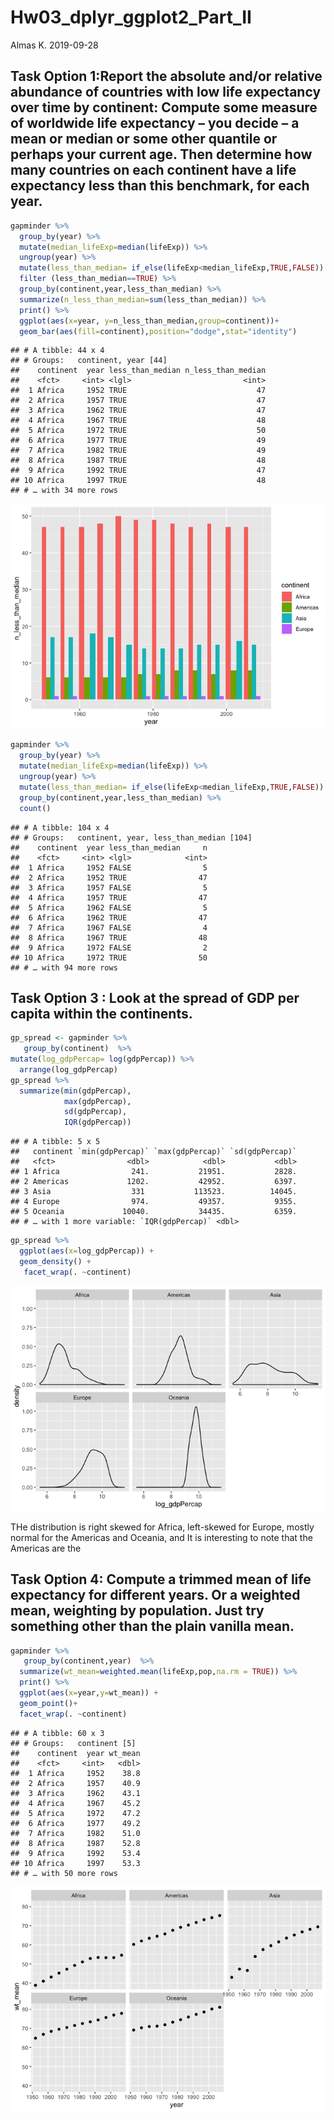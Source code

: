 Hw03\_dplyr\_ggplot2\_Part\_II
================
Almas K.
2019-09-28

Task Option 1:Report the absolute and/or relative abundance of countries with low life expectancy over time by continent: Compute some measure of worldwide life expectancy – you decide – a mean or median or some other quantile or perhaps your current age. Then determine how many countries on each continent have a life expectancy less than this benchmark, for each year.
-----------------------------------------------------------------------------------------------------------------------------------------------------------------------------------------------------------------------------------------------------------------------------------------------------------------------------------------------------------------------------------

``` r
gapminder %>%
  group_by(year) %>%
  mutate(median_lifeExp=median(lifeExp)) %>%
  ungroup(year) %>%
  mutate(less_than_median= if_else(lifeExp<median_lifeExp,TRUE,FALSE)) %>%
  filter (less_than_median==TRUE) %>%
  group_by(continent,year,less_than_median) %>%
  summarize(n_less_than_median=sum(less_than_median)) %>%
  print() %>%
  ggplot(aes(x=year, y=n_less_than_median,group=continent))+
  geom_bar(aes(fill=continent),position="dodge",stat="identity")
```

    ## # A tibble: 44 x 4
    ## # Groups:   continent, year [44]
    ##    continent  year less_than_median n_less_than_median
    ##    <fct>     <int> <lgl>                         <int>
    ##  1 Africa     1952 TRUE                             47
    ##  2 Africa     1957 TRUE                             47
    ##  3 Africa     1962 TRUE                             47
    ##  4 Africa     1967 TRUE                             48
    ##  5 Africa     1972 TRUE                             50
    ##  6 Africa     1977 TRUE                             49
    ##  7 Africa     1982 TRUE                             49
    ##  8 Africa     1987 TRUE                             48
    ##  9 Africa     1992 TRUE                             47
    ## 10 Africa     1997 TRUE                             48
    ## # … with 34 more rows

![](Hw03_dplyr_ggplot2_Part_II_files/figure-markdown_github/unnamed-chunk-1-1.png)

``` r
gapminder %>%
  group_by(year) %>%
  mutate(median_lifeExp=median(lifeExp)) %>%
  ungroup(year) %>%
  mutate(less_than_median= if_else(lifeExp<median_lifeExp,TRUE,FALSE)) %>%
  group_by(continent,year,less_than_median) %>%
  count()
```

    ## # A tibble: 104 x 4
    ## # Groups:   continent, year, less_than_median [104]
    ##    continent  year less_than_median     n
    ##    <fct>     <int> <lgl>            <int>
    ##  1 Africa     1952 FALSE                5
    ##  2 Africa     1952 TRUE                47
    ##  3 Africa     1957 FALSE                5
    ##  4 Africa     1957 TRUE                47
    ##  5 Africa     1962 FALSE                5
    ##  6 Africa     1962 TRUE                47
    ##  7 Africa     1967 FALSE                4
    ##  8 Africa     1967 TRUE                48
    ##  9 Africa     1972 FALSE                2
    ## 10 Africa     1972 TRUE                50
    ## # … with 94 more rows

Task Option 3 : Look at the spread of GDP per capita within the continents.
---------------------------------------------------------------------------

``` r
gp_spread <- gapminder %>%
   group_by(continent)  %>%
mutate(log_gdpPercap= log(gdpPercap)) %>%
  arrange(log_gdpPercap)
gp_spread %>%
  summarize(min(gdpPercap),
            max(gdpPercap),
            sd(gdpPercap),
            IQR(gdpPercap))
```

    ## # A tibble: 5 x 5
    ##   continent `min(gdpPercap)` `max(gdpPercap)` `sd(gdpPercap)`
    ##   <fct>                <dbl>            <dbl>           <dbl>
    ## 1 Africa                241.           21951.           2828.
    ## 2 Americas             1202.           42952.           6397.
    ## 3 Asia                  331           113523.          14045.
    ## 4 Europe                974.           49357.           9355.
    ## 5 Oceania             10040.           34435.           6359.
    ## # … with 1 more variable: `IQR(gdpPercap)` <dbl>

``` r
gp_spread %>%
  ggplot(aes(x=log_gdpPercap)) +
  geom_density() +
   facet_wrap(. ~continent) 
```

![](Hw03_dplyr_ggplot2_Part_II_files/figure-markdown_github/unnamed-chunk-2-1.png)

THe distribution is right skewed for Africa, left-skewed for Europe, mostly normal for the Americas and Oceania, and It is interesting to note that the Americas are the

Task Option 4: Compute a trimmed mean of life expectancy for different years. Or a weighted mean, weighting by population. Just try something other than the plain vanilla mean.
--------------------------------------------------------------------------------------------------------------------------------------------------------------------------------

``` r
gapminder %>%
   group_by(continent,year)  %>%
  summarize(wt_mean=weighted.mean(lifeExp,pop,na.rm = TRUE)) %>%
  print() %>%
  ggplot(aes(x=year,y=wt_mean)) +
  geom_point()+
  facet_wrap(. ~continent) 
```

    ## # A tibble: 60 x 3
    ## # Groups:   continent [5]
    ##    continent  year wt_mean
    ##    <fct>     <int>   <dbl>
    ##  1 Africa     1952    38.8
    ##  2 Africa     1957    40.9
    ##  3 Africa     1962    43.1
    ##  4 Africa     1967    45.2
    ##  5 Africa     1972    47.2
    ##  6 Africa     1977    49.2
    ##  7 Africa     1982    51.0
    ##  8 Africa     1987    52.8
    ##  9 Africa     1992    53.4
    ## 10 Africa     1997    53.3
    ## # … with 50 more rows

![](Hw03_dplyr_ggplot2_Part_II_files/figure-markdown_github/unnamed-chunk-3-1.png)
